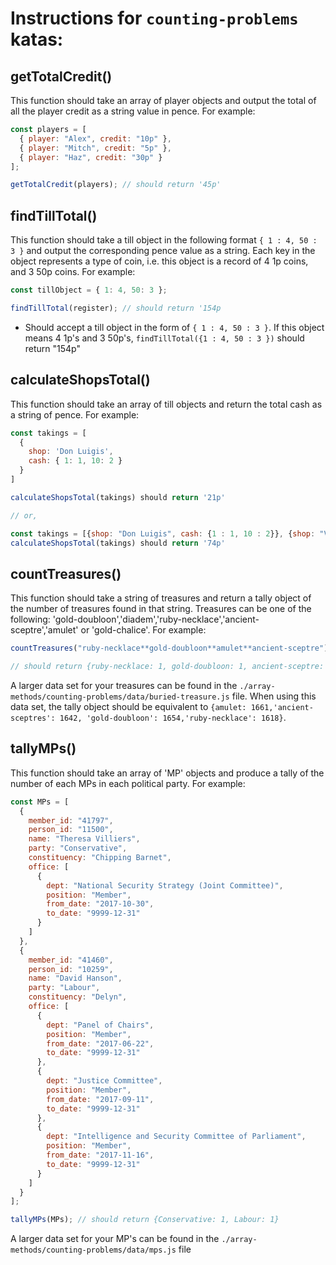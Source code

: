 # Instructions for `counting-problems` katas:

## getTotalCredit()

This function should take an array of player objects and output the total of all the player credit as a string value in pence. For example:

```js
const players = [
  { player: "Alex", credit: "10p" },
  { player: "Mitch", credit: "5p" },
  { player: "Haz", credit: "30p" }
];

getTotalCredit(players); // should return '45p'
```

## findTillTotal()

This function should take a till object in the following format `{ 1 : 4, 50 : 3 }` and output the corresponding pence value as a string. Each key in the object represents a type of coin, i.e. this object is a record of 4 1p coins, and 3 50p coins. For example:

```js
const tillObject = { 1: 4, 50: 3 };

findTillTotal(register); // should return '154p
```

- Should accept a till object in the form of `{ 1 : 4, 50 : 3 }`. If this object means 4 1p's and 3 50p's, `findTillTotal({1 : 4, 50 : 3 })` should return "154p"

## calculateShopsTotal()

This function should take an array of till objects and return the total cash as a string of pence. For example:

```js
const takings = [
  {
    shop: 'Don Luigis',
    cash: { 1: 1, 10: 2 }
  }
]

calculateShopsTotal(takings) should return '21p'

// or,

const takings = [{shop: "Don Luigis", cash: {1 : 1, 10 : 2}}, {shop: "Vertigo", cash : {1 : 3, 2 : 5, 10 : 4}}]
calculateShopsTotal(takings) should return '74p'

```

## countTreasures()

This function should take a string of treasures and return a tally object of the number of treasures found in that string. Treasures can be one of the following: 'gold-doubloon','diadem','ruby-necklace','ancient-sceptre','amulet' or 'gold-chalice'. For example:

```js
countTreasures("ruby-necklace**gold-doubloon**amulet**ancient-sceptre");

// should return {ruby-necklace: 1, gold-doubloon: 1, ancient-sceptre: 1}
```

A larger data set for your treasures can be found in the `./array-methods/counting-problems/data/buried-treasure.js` file. When using this data set, the tally object should be equivalent to `{amulet: 1661,'ancient-sceptres': 1642, 'gold-doubloon': 1654,'ruby-necklace': 1618}`.

## tallyMPs()

This function should take an array of 'MP' objects and produce a tally of the number of each MPs in each political party. For example:

```js
const MPs = [
  {
    member_id: "41797",
    person_id: "11500",
    name: "Theresa Villiers",
    party: "Conservative",
    constituency: "Chipping Barnet",
    office: [
      {
        dept: "National Security Strategy (Joint Committee)",
        position: "Member",
        from_date: "2017-10-30",
        to_date: "9999-12-31"
      }
    ]
  },
  {
    member_id: "41460",
    person_id: "10259",
    name: "David Hanson",
    party: "Labour",
    constituency: "Delyn",
    office: [
      {
        dept: "Panel of Chairs",
        position: "Member",
        from_date: "2017-06-22",
        to_date: "9999-12-31"
      },
      {
        dept: "Justice Committee",
        position: "Member",
        from_date: "2017-09-11",
        to_date: "9999-12-31"
      },
      {
        dept: "Intelligence and Security Committee of Parliament",
        position: "Member",
        from_date: "2017-11-16",
        to_date: "9999-12-31"
      }
    ]
  }
];

tallyMPs(MPs); // should return {Conservative: 1, Labour: 1}
```

A larger data set for your MP's can be found in the `./array-methods/counting-problems/data/mps.js` file
